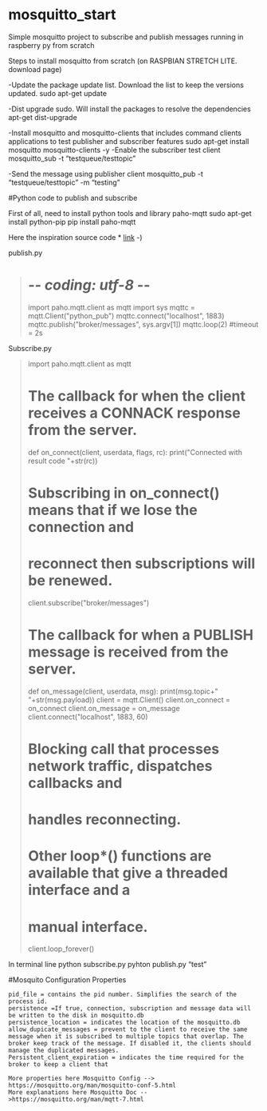 # mosquitto_start
Simple mosquitto project to subscribe and publish messages running in raspberry py from scratch

Steps to install mosquitto from scratch (on RASPBIAN STRETCH LITE. download page)

-Update the package update list. Download the list to keep the versions updated.
	sudo apt-get update

-Dist upgrade sudo. Will install the packages to resolve the dependencies
	apt-get dist-upgrade

-Install mosquitto and mosquitto-clients that includes command clients applications to test publisher and subscriber features
	sudo apt-get install mosquitto mosquitto-clients -y
-Enable the subscriber test client
	mosquitto_sub -t “testqueue/testtopic”

-Send the message using publisher client
	mosquitto_pub -t “testqueue/testtopic” -m “testing”

#Python code to publish and subscribe

First of all, need to install python tools and library paho-mqtt
	sudo apt-get install python-pip
	pip install paho-mqtt


Here the inspiration source code * [link](www.eclipse.org/paho/clients/python/) -)

publish.py
># -*- coding: utf-8 -*-
>import paho.mqtt.client as mqtt
>import sys
>mqttc = mqtt.Client("python_pub")
>mqttc.connect("localhost", 1883)
>mqttc.publish("broker/messages", sys.argv[1])
>mqttc.loop(2) #timeout = 2s

Subscribe.py
>import paho.mqtt.client as mqtt
># The callback for when the client receives a CONNACK response from the server.
>def on_connect(client, userdata, flags, rc):
>    print("Connected with result code "+str(rc))
>    # Subscribing in on_connect() means that if we lose the connection and
>    # reconnect then subscriptions will be renewed.
>    client.subscribe("broker/messages")
># The callback for when a PUBLISH message is received from the server.
>def on_message(client, userdata, msg):
>    print(msg.topic+" "+str(msg.payload))
>client = mqtt.Client()
>client.on_connect = on_connect
>client.on_message = on_message
>client.connect("localhost", 1883, 60)
># Blocking call that processes network traffic, dispatches callbacks and
># handles reconnecting.
># Other loop*() functions are available that give a threaded interface and a
># manual interface.
>client.loop_forever()

In terminal line
	python subscribe.py
	pyhton publish.py “test”

#Mosquito Configuration Properties 
	
	pid_file = contains the pid number. Simplifies the search of the process id.
	persistence =If true, connection, subscription and message data will be written to the disk in mosquitto.db
	persistence_location = indicates the location of the mosquitto.db 
	allow_dupicate_messages = prevent to the client to receive the same message when it is subscribed to multiple topics that overlap. The broker keep track of the message. If disabled it, the clients should manage the duplicated messages.
	Persistent_client_expiration = indicates the time required for the broker to keep a client that 
	
	More properties here Mosquitto Config --> https://mosquitto.org/man/mosquitto-conf-5.html
	More explanations here Mosquitto Doc -->https://mosquitto.org/man/mqtt-7.html

